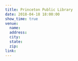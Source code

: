 ```yaml
---
title: Princeton Public Library
date: 2018-04-18 18:00:00
show_time: true
venue:
  name:
  address:
  city:
  state:
  zip:
link:
---
```



